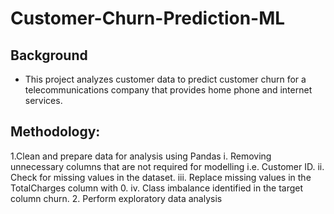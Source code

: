# Customer-Churn-Prediction-ML
## Background
- This project analyzes customer data to predict customer churn for a telecommunications company that provides home phone and internet services.
## Methodology:
1.Clean and prepare data for analysis using Pandas
 i. Removing unnecessary columns that are not required for modelling i.e. Customer ID.
 ii. Check for missing values in the dataset.
 iii. Replace missing values in the TotalCharges column with 0.
 iv. Class imbalance identified in the target column churn.
2. Perform exploratory data analysis
